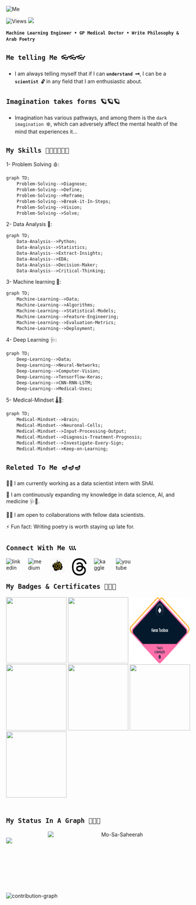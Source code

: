 ![Me](/Me/picture.jpg)


![Views](https://komarev.com/ghpvc/?username=Mo-Shaeerah)
<a href="https://github.com/Mo-Sa-Shaeerah/Mo-Sa-Shaeerah"><img src="https://img.shields.io/badge/Status-Updating-red.svg"></a>

**`Machine Learning Engineer • GP Medical Doctor • Write Philosophy & Arab Poetry`**


## **`Me telling Me 👓👓👓`** 

- I am always telling myself that if I can **`understand 🗝️`**, I can be a **`scientist 🔓`** in any field that I am enthusiastic about.


## **`Imagination takes forms 🪐🪐🪐`**

- Imagination has various pathways, and among them is the `dark imagination 🕸️`, which can adversely affect the mental health of the mind that experiences it...


## **`My Skills 🤹🏽🤹🏽🤹🏽`**

1- Problem Solving 🩸:
<!--Problem-Solving-->
```mermaid
graph TD;
    Problem-Solving-->Diagnose;
    Problem-Solving-->Define;
    Problem-Solving-->Reframe;
    Problem-Solving-->Break-it-In-Steps;
    Problem-Solving-->Vision;
    Problem-Solving-->Solve;
   ```

2- Data Analysis 🧬:
  <!--Data-Analysis-->
```mermaid
graph TD;
    Data-Analysis-->Python;
    Data-Analysis-->Statistics;
    Data-Analysis-->Extract-Insights;
    Data-Analysis-->EDA;
    Data-Analysis-->Decision-Maker;
    Data-Analysis-->Critical-Thinking;
   ```
  

3- Machine learning 💉:
  <!--Machine-Learning-->
```mermaid
graph TD;
    Machine-Learning-->Data;
    Machine-Learning-->Algorithms;
    Machine-Learning-->Statistical-Models;
    Machine-Learning-->Feature-Engineering;
    Machine-Learning-->Evaluation-Metrics;
    Machine-Learning-->Deployment;
   ```
   

4- Deep Learning 🩺:
<!--Deep-Learning-->
```mermaid
graph TD;
    Deep-Learning-->Data;
    Deep-Learning-->Neural-Networks;
    Deep-Learning-->Computer-Vision;
    Deep-Learning-->Tensorflow-Keras;
    Deep-Learning-->CNN-RNN-LSTM;
    Deep-Learning-->Medical-Uses;
   ```

5- Medical-Mindset 🌡️🧪:
<!--Medical-Mindset-->
```mermaid
graph TD;
    Medical-Mindset-->Brain;
    Medical-Mindset-->Neuronal-Cells;
    Medical-Mindset-->Input-Processing-Output;
    Medical-Mindset-->Diagnosis-Treatment-Prognosis;
    Medical-Mindset-->Investigate-Every-Sign;
    Medical-Mindset-->Keep-on-Learning;
   ```

## **`Releted To Me 🪔🪔🪔`**
👩‍💻 I am currently working as a data scientist intern with ShAI.

🧠 I am continuously expanding my knowledge in data science, AI, and medicine 🩺💉.

👯‍♀️ I am open to collaborations with fellow data scientists.

⚡️ Fun fact: Writing poetry is worth staying up late for.
<br>


## **`Connect With Me 📞📞📞`**

[<img alt="linkedin" width="40px" src="./Social/Linkedin.png" align="left" style="padding-right:20px;"/>](https://linkedin.com/in/mo---shaeerah)
[<img alt="medium" width="40px" src="./Social/Medium.png" align="left" style="padding-right:20px;"/>](https://medium.com/@Mo_Sa_Shaeerah/)
[<img alt="instagram" width="40px" src="./Social/inst.png" align="left" style="padding-right:20px;"/>](https://www.instagram.com/mo___.shaeerah/)
[<img alt="twitter" width="40px" src="./Social/thr.png" align="left" style="padding-right:20px;"/>](https://threads.net/mo___.Shaeerah)
[<img alt="kaggle" width="40px" src="./Social/Kaggle.jpg" align="left" style="padding-right:20px;"/>](https://www.kaggle.com/mohammedsalf)
[<img alt="youtube" width="42px" src="./Social/Youtube.png" align="left" style="padding-right:20px;"/>](https://www.youtube.com/channel/UCE4Ksc_7mqSqBmTWm-TeWfA)
<br/>
<br/>


## **`My Badges & Certificates 🍂🍂🍂`**

<a href="https://www.credly.com/badges/d5f3edd0-5635-4032-a75d-8da862a7134c/linked_in_profile"><img src="Certificates/WQU.jpg" width="165" height="180"></a>
<a href="https://www.credly.com/badges/2684c8f4-f801-4b29-89ff-59e6c2ccad28/public_url"><img src="Certificates/mckinsey-forward-program.png" width="165" height="180"></a>
<a href="https://www.datacamp.com/completed/statement-of-accomplishment/track/d3f5d1a3545c3fa8c49e96dbddc9380a3049b862"><img src="Certificates/DL-Track.png" width="165" height="180"></a>
<a href="https://almdrasa.com/certificate-verification/1454BFDB5-1453C6C2C-127129078/"><img src="Certificates/Git-Github.jpg" width="165" height="180"></a>
<a href="https://www.kaggle.com/learn/certification/mohammedsalf/intro-to-machine-learning"><img src="Certificates/Intro-ML.png" width="165" height="180"></a>
<a href="https://www.kaggle.com/learn/certification/mohammedaieng/intermediate-machine-learning"><img src="Certificates/Intermediate-ML.jpg" width="165" height="180"></a>
<a href="https://www.kaggle.com/learn/certification/mohammedaieng/machine-learning-explainability"><img src="Certificates/Explaniability-ML.jpg" width="165" height="180"></a>
<br/>
<br/>


## **`My Status In A Graph 🎢🎢🎢`**
  
<p align=center>
  <div align=center>
    <a href="https://github.com/denvercoder1/github-readme-streak-stats" title="Mohammed Salf Shaeerah">
      <img align="right" width=390 src="https://github-readme-streak-stats.herokuapp.com/?user=Mo-Shaeerah&theme=react&border=61dafb&hide_border=true"alt="Mo-Sa-Saheerah" />
    </a>
    <a href="https://github.com/anuraghazra/github-readme-stats" title="Mohammed Salf Shaeerah">
      <img align="left" width=390 src="https://github-readme-stats.vercel.app/api?username=Mo-Shaeerah&show_icons=true&theme=react&border_color=61dafb&hide_border=true" />
    </a>
  </div>
  <br><br><br><br><br><br><br><br><br>
  </div>
  
  ![contribution-graph](https://github-readme-activity-graph.vercel.app/graph?username=Mo-Shaeerah&bg_color=12111d&color=ffffff&line=1055e0&point=00ff11&area=true&hide_border=true)
